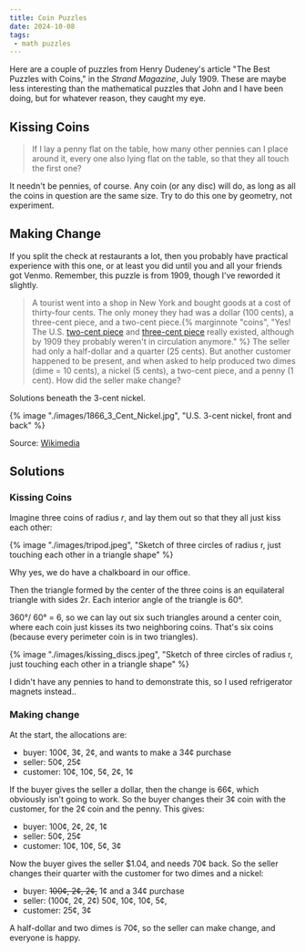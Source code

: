 ```yaml
---
title: Coin Puzzles
date: 2024-10-08
tags:
 - math puzzles
---
```


Here are a couple of puzzles from Henry Dudeney's article "The Best Puzzles with Coins," in the *Strand Magazine*, July 1909. These are maybe less interesting than the mathematical puzzles that John and I have been doing, but for whatever reason, they caught my eye.

## Kissing Coins
> If I lay a penny flat on the table, how many other pennies can I place around it, every one also lying flat on the table, so that they all touch the first one?

It needn't be pennies, of course. Any coin (or any disc) will do, as long as all the coins in question are the same size. Try to do this one by geometry, not experiment.

## Making Change
If you split the check at restaurants a lot, then you probably have practical experience with this one, or at least you did until you and all your friends got Venmo. Remember, this puzzle is from 1909, though I've reworded it slightly.

> A tourist went into a shop in New York and bought goods at a cost of thirty-four cents. The only money they had was a dollar (100 cents), 
a three-cent piece, and a two-cent piece.{% marginnote "coins", "Yes! The U.S. [two-cent piece](https://en.wikipedia.org/wiki/Two-cent_piece_(United_States)) and [three-cent piece](https://en.wikipedia.org/wiki/Three-cent_piece) really existed, although by 1909 they probably weren't in circulation anymore." %} 
The seller had only a half-dollar and a quarter (25 cents). But another customer happened to be present, and when asked to help produced two dimes (dime = 10 cents), a nickel (5 cents), a two-cent piece, and a penny (1 cent). How did the seller make change?

 
Solutions beneath the 3-cent nickel.

{% image "./images/1866_3_Cent_Nickel.jpg", "U.S. 3-cent nickel, front and back" %}
<p class="caption">Source: <a href="https://commons.wikimedia.org/wiki/File:1866_3_Cent_Nickel.jpg">Wikimedia</a></p>


## Solutions

### Kissing Coins

Imagine three coins of radius $r$, and lay them out so that they all just kiss each other:

{% image "./images/tripod.jpeg", "Sketch of three circles of radius r, just touching each other in a triangle shape" %}
<p class="caption">Why yes, we do have a chalkboard in our office.</p>

Then the triangle formed by the center of the three coins is an equilateral triangle with sides $2r$. Each interior angle of the triangle is 60°. 

360°/ 60° = 6, so we can lay out six such triangles around a center coin, where each coin just kisses its two neighboring coins. That's six coins (because every perimeter coin is in two triangles).
 
{% image "./images/kissing_discs.jpeg", "Sketch of three circles of radius r, just touching each other in a triangle shape" %}
<p class="caption">I didn't have any pennies to hand to demonstrate this, so I used refrigerator magnets instead..</p>


### Making change

At the start, the allocations are:

* buyer: 100¢, 3¢, 2¢, and wants to make a 34¢ purchase
* seller: 50¢, 25¢
* customer: 10¢, 10¢, 5¢, 2¢, 1¢

If the buyer gives the seller a dollar, then the change is 66¢, which obviously isn't going to work. So the buyer changes their 3¢ coin with the customer, for the 2¢ coin and the penny. This gives:

* buyer: 100¢, 2¢, 2¢, 1¢ 
* seller: 50¢, 25¢
* customer: 10¢, 10¢, 5¢, 3¢

Now the buyer gives the seller $1.04, and needs 70¢ back.  So the seller changes their quarter with the customer for two dimes and a nickel:

* buyer: ~~100¢, 2¢, 2¢,~~ 1¢ and a 34¢ purchase
* seller: (100¢, 2¢, 2¢) 50¢, 10¢, 10¢, 5¢,
* customer: 25¢, 3¢

A half-dollar and two dimes is 70¢, so the seller can make change, and everyone is happy.

